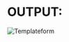 # OUTPUT:

![Templateform](https://user-images.githubusercontent.com/77727169/114073090-87895800-98c0-11eb-8bb5-d828c46aedea.PNG)
